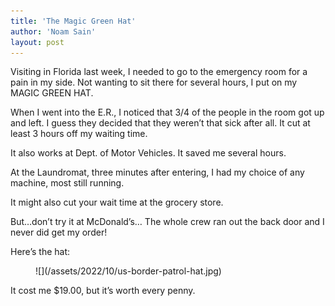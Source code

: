 ```yaml
---
title: 'The Magic Green Hat'
author: 'Noam Sain'
layout: post
---
```


Visiting in Florida last week, I needed to go to the emergency room for a pain in my side. Not wanting to sit there for several hours, I put on my MAGIC GREEN HAT.

When I went into the E.R., I noticed that 3/4 of the people in the room got up and left. I guess they decided that they weren’t that sick after all. It cut at least 3 hours off my waiting time.

It also works at Dept. of Motor Vehicles. It saved me several hours.

At the Laundromat, three minutes after entering, I had my choice of any machine, most still running.

It might also cut your wait time at the grocery store.

But…don’t try it at McDonald’s… The whole crew ran out the back door and I never did get my order!

Here’s the hat:

<figure class="wp-block-image size-full">![](/assets/2022/10/us-border-patrol-hat.jpg)</figure>It cost me $19.00, but it’s worth every penny.